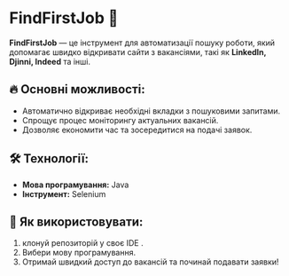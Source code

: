 # FindFirstJob 🚀

**FindFirstJob** — це інструмент для автоматизації пошуку роботи, який допомагає швидко відкривати сайти з вакансіями, такі як **LinkedIn, Djinni, Indeed** та інші. 

## 🔥 Основні можливості:
- Автоматично відкриває необхідні вкладки з пошуковими запитами.
- Спрощує процес моніторингу актуальних вакансій.
- Дозволяє економити час та зосередитися на подачі заявок.

## 🛠 Технології:
- **Мова програмування:** Java 
- **Інструмент:** Selenium

## 📌 Як використовувати:
1. клонуй репозиторій у своє IDE .
2. Вибери мову програмування.
3. Отримай швидкий доступ до вакансій та починай подавати заявки!

